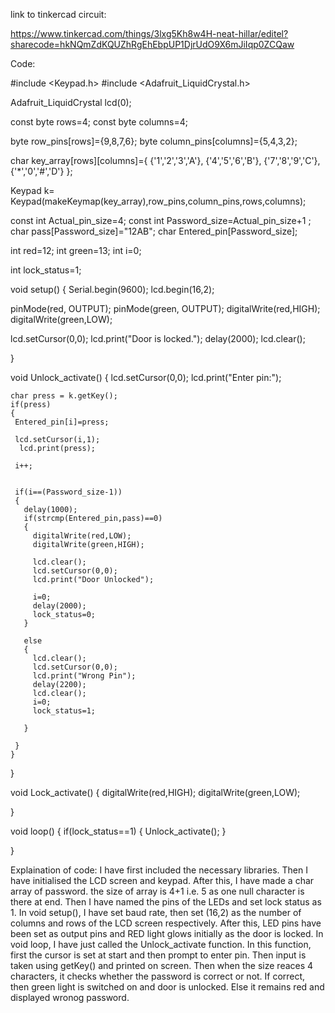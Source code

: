 link to tinkercad circuit: 

https://www.tinkercad.com/things/3lxg5Kh8w4H-neat-hillar/editel?sharecode=hkNQmZdKQUZhRgEhEbpUP1DjrUdO9X6mJiIqp0ZCQaw


Code:

#include <Keypad.h>
#include <Adafruit_LiquidCrystal.h>



Adafruit_LiquidCrystal lcd(0);

const byte rows=4;
const byte columns=4;

byte row_pins[rows]={9,8,7,6};
byte column_pins[columns]={5,4,3,2};

char key_array[rows][columns]={
{'1','2','3','A'},
{'4','5','6','B'},
{'7','8','9','C'},
{'*','0','#','D'}
};

Keypad k= Keypad(makeKeymap(key_array),row_pins,column_pins,rows,columns);


const int Actual_pin_size=4;
const int Password_size=Actual_pin_size+1 ;
char pass[Password_size]="12AB";
char Entered_pin[Password_size];

int red=12;
int green=13;
int i=0;


int lock_status=1;


void setup()
{
 Serial.begin(9600);
 lcd.begin(16,2);
 
 
 pinMode(red, OUTPUT);
 pinMode(green, OUTPUT);
 digitalWrite(red,HIGH);
 digitalWrite(green,LOW);
  
 lcd.setCursor(0,0);
 lcd.print("Door is locked.");
 delay(2000);
 lcd.clear();
  
  
  
  
}

void Unlock_activate()
  {
    lcd.setCursor(0,0);
    lcd.print("Enter pin:");
    
    char press = k.getKey();
    if(press)
    {
     Entered_pin[i]=press;
      
     lcd.setCursor(i,1);
      lcd.print(press);
     
     i++;
    
      
     if(i==(Password_size-1))
     {
       delay(1000);
       if(strcmp(Entered_pin,pass)==0)
       {
         digitalWrite(red,LOW);
         digitalWrite(green,HIGH);
         
         lcd.clear();
         lcd.setCursor(0,0);
         lcd.print("Door Unlocked");
         
         i=0;
         delay(2000);
         lock_status=0;
       }
       
       else
       {
         lcd.clear();
         lcd.setCursor(0,0);
         lcd.print("Wrong Pin");
         delay(2200);
         lcd.clear();
         i=0;
         lock_status=1;
         
       }
       
     }
    }
      
    
      
   }
  
  
  
  void Lock_activate()
  {
    digitalWrite(red,HIGH);
    digitalWrite(green,LOW);
    
    
  } 

void loop()
{
  if(lock_status==1)
  {
    Unlock_activate();
  }
  
  
} 



Explaination of code:
I have first included the necessary libraries.
Then I have initialised the LCD screen and keypad. 
After this, I have made a char array of password. the size of array is 4+1 i.e. 5 as one null character is there at end.
Then I have named the pins of the LEDs and set lock status as 1.
In void setup(), I have set baud rate, then set (16,2) as the number of columns and rows of the LCD screen respectively.
After this, LED pins have been set as output pins and RED light glows initially as the door is locked.
In void loop, I have just called the Unlock_activate function.
In this function, first the cursor is set at start and then prompt to enter pin.
Then input is taken using getKey() and printed on screen. 
Then when the size reaces 4 characters, it checks whether the password is correct or not. If correct, then green light is switched on and door is unlocked. 
Else it remains red and displayed wronog password.




